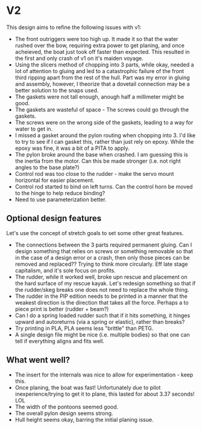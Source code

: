 # V2

This design aims to refine the following issues with v1:

- The front outriggers were too high up.  It made it so that the water rushed over the bow, requiring extra power to get planing, and once acheieved, the boat just took off faster than expected.  This resulted in the first and only crash of v1 on it's maiden voyage.
- Using the slicers method of chopping into 3 parts, while okay, needed a lot of attention to gluing and led to a catastrophic failure of the front third ripping apart from the rest of the hull.  Part was my error in gluing and assembly, however, I theorize that a dovetail connection may be a better solution to the snaps used.
- The gaskets were not tall enough, anough half a millimeter might be good.
- The gaskets are wasteful of space - The screws could go through the gaskets.
- The screws were on the wrong side of the gaskets, leading to a way for water to get in.
- I missed a gasket around the pylon routing when chopping into 3.  I'd like to try to see if I can gasket this, rather than just rely on epoxy.  While the epoxy was fine, it was a bit of a PITA to apply.
- The pylon broke around the base when crashed.  I am guessing this is the inertia from the motor.  Can this be made stronger (i.e. not right angles to the base plate?)
- Control rod was too close to the rudder - make the servo mount horizontal for easier placement.
- Control rod started to bind on left turns.  Can the control horn be moved to the hinge to help reduce binding?
- Need to use parameterization better.

## Optional design features
Let's use the concept of stretch goals to set some other great features.
- The connections between the 3 parts required permanent gluing.  Can I design something that relies on screws or something removable so that in the case of a design error or a crash, then only those pieces can be removed and replaced??  Trying to think more circularly. Eff late stage capitalism, and it's sole focus on profits.
- The rudder, while it worked well, broke upn rescue and placement on the hard surface of my rescue kayak.  Let's redesign something so that if the rudder/skeg breaks one does not need to replace the whole thing.
- The rudder in the PIP edition needs to be printed in a manner that the weakest direction is the direction that takes all the force.  Perhaps a to piece print is better (rudder + beam?)
- Can I do a spring loaded rudder such that if it hits something, it hinges upward and autoreturns (via a spring or elastic), rather than breaks?
- Try printing in PLA, PLA seems less "brittle" than PETG.
- A single design file might be nice (i.e. multiple bodies) so that one can tell if everything aligns and fits well.

## What went well?
- The insert for the internals was nice to allow for experimentation - keep this.
- Once planing, the boat was fast!  Unfortunately due to pilot inexperience/trying to get it to plane, this lasted for about 3.37 seconds!  LOL
- The width of the pontoons seemed good.
- The overall pylon design seems strong.
- Hull height seems okay, barring the initial planing issue.

